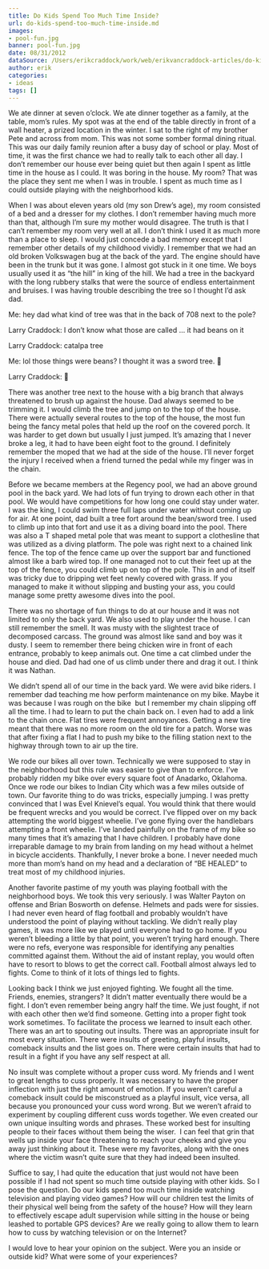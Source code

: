 ```yaml
---
title: Do Kids Spend Too Much Time Inside?
url: do-kids-spend-too-much-time-inside.md
images:
- pool-fun.jpg
banner: pool-fun.jpg
date: 08/31/2012
dataSource: /Users/erikcraddock/work/web/erikvancraddock-articles/do-kids-spend-too-much-time-inside/do-kids-spend-too-much-time-inside.md
author: erik
categories:
- ideas
tags: []
---
```


We ate dinner at seven o&#8217;clock. We ate dinner together as a family, at the table, mom’s rules. My spot was at the end of the table directly in front of a wall heater, a prized location in the winter. I sat to the right of my brother Pete and across from mom. This was not some somber formal dining ritual. This was our daily family reunion after a busy day of school or play. Most of time, it was the first chance we had to really talk to each other all day. I don’t remember our house ever being quiet but then again I spent as little time in the house as I could. It was boring in the house. My room? That was the place they sent me when I was in trouble. I spent as much time as I could outside playing with the neighborhood kids.

When I was about eleven years old (my son Drew’s age), my room consisted of a bed and a dresser for my clothes. I don’t remember having much more than that, although I’m sure my mother would disagree. The truth is that I can’t remember my room very well at all. I don’t think I used it as much more than a place to sleep. I would just concede a bad memory except that I remember other details of my childhood vividly. I remember that we had an old broken Volkswagen bug at the back of the yard. The engine should have been in the trunk but it was gone. I almost got stuck in it one time. We boys usually used it as “the hill” in king of the hill. We had a tree in the backyard with the long rubbery stalks that were the source of endless entertainment and bruises. I was having trouble describing the tree so I thought I’d ask dad.

Me: hey dad what kind of tree was that in the back of 708 next to the pole?
  
Larry Craddock: I don&#8217;t know what those are called &#8230; it had beans on it
  
Larry Craddock: catalpa tree
  
Me: lol those things were beans? I thought it was a sword tree. 🙂
  
Larry Craddock: 🙂

There was another tree next to the house with a big branch that always threatened to brush up against the house. Dad always seemed to be trimming it. I would climb the tree and jump on to the top of the house. There were actually several routes to the top of the house, the most fun being the fancy metal poles that held up the roof on the covered porch. It was harder to get down but usually I just jumped. It’s amazing that I never broke a leg, it had to have been eight foot to the ground. I definitely remember the moped that we had at the side of the house. I’ll never forget the injury I received when a friend turned the pedal while my finger was in the chain.

Before we became members at the Regency pool, we had an above ground pool in the back yard. We had lots of fun trying to drown each other in that pool. We would have competitions for how long one could stay under water. I was the king, I could swim three full laps under water without coming up for air. At one point, dad built a tree fort around the bean/sword tree. I used to climb up into that fort and use it as a diving board into the pool. There was also a T shaped metal pole that was meant to support a clothesline that was utilized as a diving platform. The pole was right next to a chained link fence. The top of the fence came up over the support bar and functioned almost like a barb wired top. If one managed not to cut their feet up at the top of the fence, you could climb up on top of the pole. This in and of itself was tricky due to dripping wet feet newly covered with grass. If you managed to make it without slipping and busting your ass, you could manage some pretty awesome dives into the pool.

There was no shortage of fun things to do at our house and it was not limited to only the back yard. We also used to play under the house. I can still remember the smell. It was musty with the slightest trace of decomposed carcass. The ground was almost like sand and boy was it dusty. I seem to remember there being chicken wire in front of each entrance, probably to keep animals out. One time a cat climbed under the house and died. Dad had one of us climb under there and drag it out. I think it was Nathan.

We didn’t spend all of our time in the back yard. We were avid bike riders. I remember dad teaching me how perform maintenance on my bike. Maybe it was because I was rough on the bike  but I remember my chain slipping off all the time. I had to learn to put the chain back on. I even had to add a link to the chain once. Flat tires were frequent annoyances. Getting a new tire meant that there was no more room on the old tire for a patch. Worse was that after fixing a flat I had to push my bike to the filling station next to the highway through town to air up the tire.

We rode our bikes all over town. Technically we were supposed to stay in the neighborhood but this rule was easier to give than to enforce. I’ve probably ridden my bike over every square foot of Anadarko, Oklahoma. Once we rode our bikes to Indian City which was a few miles outside of town. Our favorite thing to do was tricks, especially jumping. I was pretty convinced that I was Evel Knievel’s equal. You would think that there would be frequent wrecks and you would be correct. I’ve flipped over on my back attempting the world biggest wheelie. I’ve gone flying over the handlebars attempting a front wheelie. I’ve landed painfully on the frame of my bike so many times that it’s amazing that I have children. I probably have done irreparable damage to my brain from landing on my head without a helmet in bicycle accidents. Thankfully, I never broke a bone. I never needed much more than mom’s hand on my head and a declaration of “BE HEALED” to treat most of my childhood injuries.

Another favorite pastime of my youth was playing football with the neighborhood boys. We took this very seriously. I was Walter Payton on offense and Brian Bosworth on defense. Helmets and pads were for sissies. I had never even heard of flag football and probably wouldn’t have understood the point of playing without tackling. We didn’t really play games, it was more like we played until everyone had to go home. If you weren’t bleeding a little by that point, you weren’t trying hard enough. There were no refs, everyone was responsible for identifying any penalties committed against them. Without the aid of instant replay, you would often have to resort to blows to get the correct call. Football almost always led to fights. Come to think of it lots of things led to fights.

Looking back I think we just enjoyed fighting. We fought all the time. Friends, enemies, strangers? It didn’t matter eventually there would be a fight. I don’t even remember being angry half the time. We just fought, if not with each other then we’d find someone. Getting into a proper fight took work sometimes. To facilitate the process we learned to insult each other. There was an art to spouting out insults. There was an appropriate insult for most every situation. There were insults of greeting, playful insults, comeback insults and the list goes on. There were certain insults that had to result in a fight if you have any self respect at all.

No insult was complete without a proper cuss word. My friends and I went to great lengths to cuss properly. It was necessary to have the proper inflection with just the right amount of emotion. If you weren’t careful a comeback insult could be misconstrued as a playful insult, vice versa, all because you pronounced your cuss word wrong. But we weren’t afraid to experiment by coupling different cuss words together. We even created our own unique insulting words and phrases. These worked best for insulting people to their faces without them being the wiser.  I can feel that grin that wells up inside your face threatening to reach your cheeks and give you away just thinking about it. These were my favorites, along with the ones where the victim wasn’t quite sure that they had indeed been insulted.

Suffice to say, I had quite the education that just would not have been possible if I had not spent so much time outside playing with other kids. So I pose the question. Do our kids spend too much time inside watching television and playing video games? How will our children test the limits of their physical well being from the safety of the house? How will they learn to effectively escape adult supervision while sitting in the house or being leashed to portable GPS devices? Are we really going to allow them to learn how to cuss by watching television or on the Internet?

I would love to hear your opinion on the subject. Were you an inside or outside kid? What were some of your experiences?
